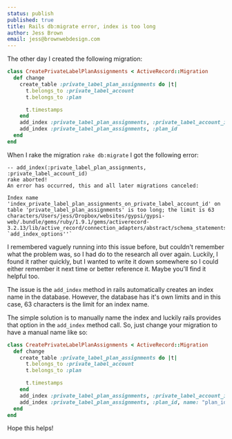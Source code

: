 ```yaml
---
status: publish
published: true
title: Rails db:migrate error, index is too long
author: Jess Brown
email: jess@brownwebdesign.com
---
```


The other day I created the following migration:

``` ruby
class CreatePrivateLabelPlanAssignments < ActiveRecord::Migration
  def change
    create_table :private_label_plan_assignments do |t|
      t.belongs_to :private_label_account
      t.belongs_to :plan

      t.timestamps
    end
    add_index :private_label_plan_assignments, :private_label_account_id
    add_index :private_label_plan_assignments, :plan_id
  end
end
```

When I rake the migration `rake db:migrate` I got the following error:

```
-- add_index(:private_label_plan_assignments, :private_label_account_id)
rake aborted!
An error has occurred, this and all later migrations canceled:

Index name
'index_private_label_plan_assignments_on_private_label_account_id' on
table 'private_label_plan_assignments' is too long; the limit is 63
characters/Users/jess/Dropbox/websites/gypsi/gypsi-web/.bundle/gems/ruby/1.9.1/gems/activerecord-3.2.13/lib/active_record/connection_adapters/abstract/schema_statements.rb:573:in
`add_index_options''`
```

I remembered vaguely running into this issue before, but couldn't
remember what the problem was, so I had do to the research all over
again.  Luckily, I found it rather quickly, but I wanted to write it
down somewhere so I could either remember it next time or better
reference it.  Maybe you'll find it helpful too.

The issue is the `add_index` method in rails automatically creates an
index name in the database.  However, the database has it's own limits
and in this case, 63 characters is the limit for an index name.  

The simple solution is to manually name the index and luckily rails
provides that option in the `add_index` method call.  So, just change
your migration to have a manual name like so:

```ruby
class CreatePrivateLabelPlanAssignments < ActiveRecord::Migration
  def change
    create_table :private_label_plan_assignments do |t|
      t.belongs_to :private_label_account
      t.belongs_to :plan

      t.timestamps
    end
    add_index :private_label_plan_assignments, :private_label_account_id, name: "private_label_id"
    add_index :private_label_plan_assignments, :plan_id, name: "plan_id"
  end
end
```

Hope this helps!
